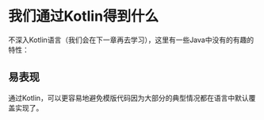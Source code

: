 # 我们通过Kotlin得到什么

不深入Kotlin语言（我们会在下一章再去学习），这里有一些Java中没有的有趣的特性：

## 易表现
通过Kotlin，可以更容易地避免模版代码因为大部分的典型情况都在语言中默认覆盖实现了。